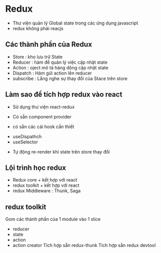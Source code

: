 # Redux

- Thư viện quản lý Global state trong các ứng dụng javascript
- redux không phải reacjs

## Các thành phần của Redux

- Store : kho lưu trữ State
- Reducer : hàm để quản lý việc cập nhật state
- Action : oject mô tả hàng dộng cập nhật state
- Dispatch : Hàm gửi action lên reducer
- subscribe : Lắng nghe sự thay đổi của Stace trên store

## Làm sao để tích hợp redux vào react

- Sử dụng thư viện react-redux

* Có sẵn component provider

- có sẵn các cái hook cần thiết

* useDispathch
* useSelector

- Tự động re-render khi state trên store thay đổi

## Lội trình học redux

- Redux core + kết hợp với react
- redux toolkit + kết hợp với react
- redux Middleware : Thunk, Saga

## redux toolkit

Gom các thành phần của 1 module vào 1 slice

- reducer
- state
- action
- action creator
  Tích hợp sẵn redux-thunk
  Tích hợp sẵn redux devtool

